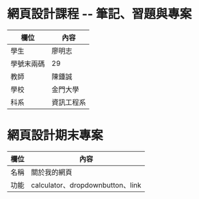 # 網頁設計課程 -- 筆記、習題與專案

欄位 | 內容
-----|--------
學生 |  廖明志
學號末兩碼 | 29
教師 | 陳鍾誠
學校 | 金門大學
科系 | 資訊工程系

# 網頁設計期末專案
欄位 | 內容
-----|--------
名稱|關於我的網頁
功能|calculator、dropdownbutton、link
